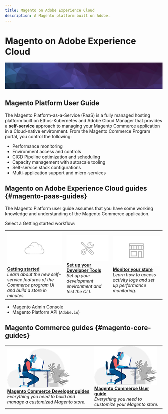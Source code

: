 ```yaml
---
title: Magento on Adobe Experience Cloud
description: A Magento platform built on Adobe.
---
```


# Magento on Adobe Experience Cloud

![Banner](../assets/banner-hex-violet.png)

## Magento Platform User Guide

The Magento Platform-as-a-Service (PaaS) is a fully managed hosting platform built on Ethos-Kubernetes and Adobe Cloud Manager that provides a **self-service** approach to managing your Magento Commerce application in a Cloud-native environment. From the Magento Commerce Program portal, you control the following:

- Performance monitoring
- Environment access and controls
- CICD Pipeline optimization and scheduling
- Capacity management with autoscale tooling
- Self-service stack configurations
- Multi-application support and micro-services

## Magento on Adobe Experience Cloud guides {#magento-paas-guides}

The Magento Platform user guide assumes that you have some working knowledge and understanding of the Magento Commerce application.

Select a Getting started workflow:

<table style="table-layout:fixed">
<tr>
  <td>
    <a href="../getting-started/program-tour.md">
    <img alt="Checklist" src="../assets/card-start.png"/>
    </a>
    <div>
    <a href="../getting-started/program-tour.md"><strong>Getting started</strong></a>
    </div>
    <em>Learn about the new self-service features of the Commerce program UI and build a store in minutes.</em>
    <br>
  </td>
  <td>
    <a href="../user/develop/cli.md">
    <img alt="Tools" src="../assets/card-tool.png"/>
    </a>
    <div>
    <a href="../user/develop/cli.md"><strong>Set up your Developer Tools</strong></a>
    </div>
    <em>Set up your development environment and test the CLI.</em>
    <br>
  </td>
    <td>
    <a href="../user/monitor/performance.md">
    <img alt="Tools" src="../assets/card-store.png"/>
    </a>
    <div>
    <a href="../user/monitor/performance.md"><strong>Monitor your store</strong></a>
    </div>
    <em>Learn how to access activity logs and set up performance monitoring.</em>
    <br>
  </td>
</tr>
</table>

- Magento Admin Console
- Magento Platform API (`Adobe.io`)

## Magento Commerce guides {#magento-core-guides}

<table>
<tr>
  <td>
    <a href="https://devdocs.magento.com">
    <img alt="Developer" src="../assets/card-dev.png"/>
    </a>
    <div>
    <a href="https://devdocs.magento.com"><strong>Magento Commerce Developer guides</strong></a>
    </div>
    <em>Everything you need to build and manage a customized Magento store.</em>
    <br>
  </td>
  <td>
    <a href="https://docs.magento.com/user-guide">
      <img alt="Magento" src="../assets/card-dev.png">
    </a>
    <div>
    <a href="https://docs.magento.com/user-guide"><strong>Magento Commerce User guide</strong></a>
    </div>
    <em>Everything you need to customize your Magento store.</em>
    <br>
  </td>
</tr>
</table>

